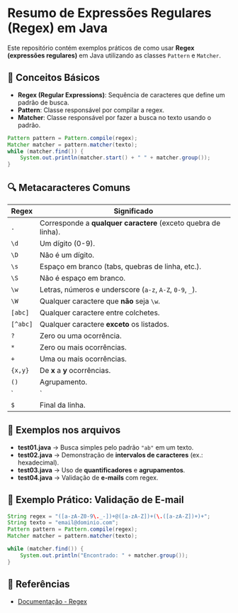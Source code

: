 # Resumo de Expressões Regulares (Regex) em Java

Este repositório contém exemplos práticos de como usar **Regex (expressões regulares)** em Java utilizando as classes `Pattern` e `Matcher`.

## 📘 Conceitos Básicos

- **Regex (Regular Expressions)**: Sequência de caracteres que define um padrão de busca.
- **Pattern**: Classe responsável por compilar a regex.
- **Matcher**: Classe responsável por fazer a busca no texto usando o padrão.

```java
Pattern pattern = Pattern.compile(regex);
Matcher matcher = pattern.matcher(texto);
while (matcher.find()) {
    System.out.println(matcher.start() + " " + matcher.group());
}
```

## 🔍 Metacaracteres Comuns

| Regex | Significado |
|------|-------------|
| `.`  | Corresponde a **qualquer caractere** (exceto quebra de linha). |
| `\d` | Um dígito (0-9). |
| `\D` | Não é um dígito. |
| `\s` | Espaço em branco (tabs, quebras de linha, etc.). |
| `\S` | Não é espaço em branco. |
| `\w` | Letras, números e underscore (`a-z`, `A-Z`, `0-9`, `_`). |
| `\W` | Qualquer caractere que **não** seja `\w`. |
| `[abc]` | Qualquer caractere entre colchetes. |
| `[^abc]` | Qualquer caractere **exceto** os listados. |
| `?` | Zero ou uma ocorrência. |
| `*` | Zero ou mais ocorrências. |
| `+` | Uma ou mais ocorrências. |
| `{x,y}` | De **x** a **y** ocorrências. |
| `()` | Agrupamento. |
| `|` | Operador **OU**. |
| `$` | Final da linha. |

## 📂 Exemplos nos arquivos

- **test01.java** → Busca simples pelo padrão `"ab"` em um texto.
- **test02.java** → Demonstração de **intervalos de caracteres** (ex.: hexadecimal).
- **test03.java** → Uso de **quantificadores** e **agrupamentos**.
- **test04.java** → Validação de **e-mails** com regex.

## 📌 Exemplo Prático: Validação de E-mail

```java
String regex = "([a-zA-Z0-9\._-])+@([a-zA-Z])+(\.([a-zA-Z])+)+";
String texto = "email@dominio.com";
Pattern pattern = Pattern.compile(regex);
Matcher matcher = pattern.matcher(texto);

while (matcher.find()) {
    System.out.println("Encontrado: " + matcher.group());
}
```

## 📖 Referências
- [Documentação - Regex](https://www.digitalocean.com/community/tutorials/regular-expression-in-java-regex-example)
